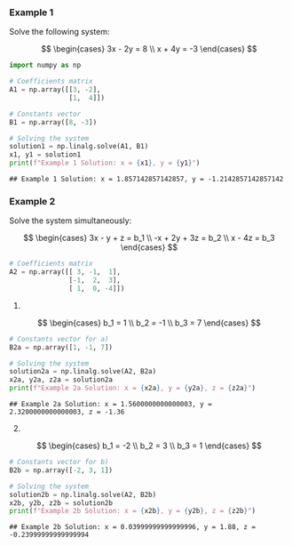 ### Example 1

Solve the following system:

$$
\begin{cases}
3x - 2y = 8 \\
x + 4y = -3
\end{cases}
$$

``` python
import numpy as np

# Coefficients matrix
A1 = np.array([[3, -2],
               [1,  4]])

# Constants vector
B1 = np.array([8, -3])

# Solving the system
solution1 = np.linalg.solve(A1, B1)
x1, y1 = solution1
print(f"Example 1 Solution: x = {x1}, y = {y1}")
```

    ## Example 1 Solution: x = 1.857142857142857, y = -1.2142857142857142

### Example 2

Solve the system simultaneously:

$$ \begin{cases}
3x - y + z = b_1 \\
-x + 2y + 3z = b_2 \\
x - 4z = b_3
\end{cases} $$

``` python
# Coefficients matrix
A2 = np.array([[ 3, -1,  1],
               [-1,  2,  3],
               [ 1,  0, -4]])
```

1)  

$$ \begin{cases}
b_1 = 1 \\
b_2 = -1 \\
b_3 = 7
\end{cases} $$

``` python
# Constants vector for a)
B2a = np.array([1, -1, 7])

# Solving the system
solution2a = np.linalg.solve(A2, B2a)
x2a, y2a, z2a = solution2a
print(f"Example 2a Solution: x = {x2a}, y = {y2a}, z = {z2a}")
```

    ## Example 2a Solution: x = 1.5600000000000003, y = 2.3200000000000003, z = -1.36

2)  

$$ \begin{cases}
b_1 = -2 \\
b_2 = 3 \\
b_3 = 1
\end{cases} $$

``` python
# Constants vector for b)
B2b = np.array([-2, 3, 1])

# Solving the system
solution2b = np.linalg.solve(A2, B2b)
x2b, y2b, z2b = solution2b
print(f"Example 2b Solution: x = {x2b}, y = {y2b}, z = {z2b}")
```

    ## Example 2b Solution: x = 0.03999999999999996, y = 1.88, z = -0.23999999999999994
